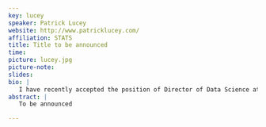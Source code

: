 ```yaml
---
key: lucey
speaker: Patrick Lucey
website: http://www.patricklucey.com/
affiliation: STATS
title: Title to be announced
time:
picture: lucey.jpg
picture-note: 
slides: 
bio: |
   I have recently accepted the position of Director of Data Science at STATS. Previously, I was an Associate Research Scientist at Disney Research Pittsburgh, where I conducted research into Group Behavior and Sport Analytics. My research centers on representing, learning and predicting both cooperative and adversarial groups using spatiotemporal data - with application to continuous sports and audience domains.  Before that, I was  at the Robotics Institute at CMU as well as at the Faculty of Psychology at the University of Pittsburgh where I conducted my research on using facial expressions to aid in the diagnosis of medical conditions (such as Pain, Depression and Facial Paralysis) with Prof. Jeff Cohn.  
abstract: |
   To be announced

---
```


